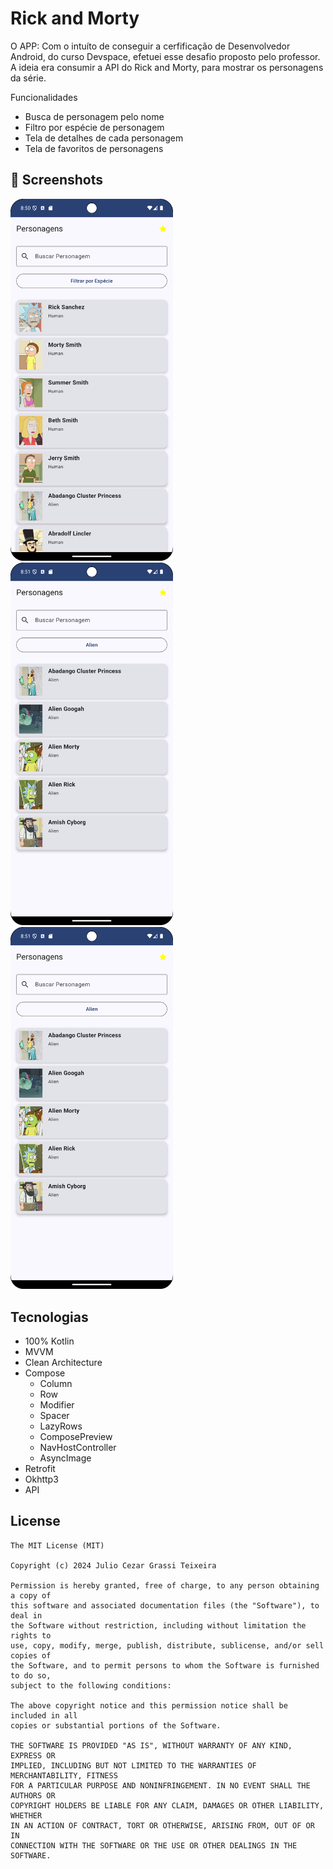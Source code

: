 # Rick and Morty

O APP: Com o intuíto de conseguir a cerfificação de Desenvolvedor Android, do curso Devspace, efetuei esse desafio proposto pelo professor. A ideia era consumir a API do Rick and Morty, para mostrar os personagens da série.

Funcionalidades
- Busca de personagem pelo nome
- Filtro por espécie de personagem
- Tela de detalhes de cada personagem
- Tela de favoritos de personagens

## :camera_flash: Screenshots
<!-- You can add more screenshots here if you like -->
<img src="https://github.com/jcezart/rickandmorty/blob/master/telainicial.png" width=260/> <img src="https://github.com/jcezart/rickandmorty/blob/master/filtroespecieaplicado.png" width=260/> <img src="https://github.com/jcezart/rickandmorty/blob/master/filtroespecieaplicado.png" width=260/>




## Tecnologias
- 100% Kotlin
- MVVM
- Clean Architecture
- Compose
  - Column
  - Row
  - Modifier
  - Spacer
  - LazyRows
  - ComposePreview
  - NavHostController
  - AsyncImage
- Retrofit
- Okhttp3
- API

## License
```
The MIT License (MIT)

Copyright (c) 2024 Julio Cezar Grassi Teixeira

Permission is hereby granted, free of charge, to any person obtaining a copy of
this software and associated documentation files (the "Software"), to deal in
the Software without restriction, including without limitation the rights to
use, copy, modify, merge, publish, distribute, sublicense, and/or sell copies of
the Software, and to permit persons to whom the Software is furnished to do so,
subject to the following conditions:

The above copyright notice and this permission notice shall be included in all
copies or substantial portions of the Software.

THE SOFTWARE IS PROVIDED "AS IS", WITHOUT WARRANTY OF ANY KIND, EXPRESS OR
IMPLIED, INCLUDING BUT NOT LIMITED TO THE WARRANTIES OF MERCHANTABILITY, FITNESS
FOR A PARTICULAR PURPOSE AND NONINFRINGEMENT. IN NO EVENT SHALL THE AUTHORS OR
COPYRIGHT HOLDERS BE LIABLE FOR ANY CLAIM, DAMAGES OR OTHER LIABILITY, WHETHER
IN AN ACTION OF CONTRACT, TORT OR OTHERWISE, ARISING FROM, OUT OF OR IN
CONNECTION WITH THE SOFTWARE OR THE USE OR OTHER DEALINGS IN THE SOFTWARE.
```
